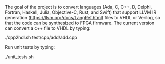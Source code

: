 
The goal of the project is to convert languages (Ada, C, C++, D, Delphi, Fortran, Haskell, Julia, Objective-C, Rust, and Swift)
that support LLVM IR generation (https://llvm.org/docs/LangRef.html) files
to VHDL or Verilog, so that the code can be synthesized to FPGA firmware. The current version can convert a c++ file to VHDL by typing:

./cpp2hdl.sh test/cpp/add/add.cpp

Run unit tests by typing:

./unit_tests.sh